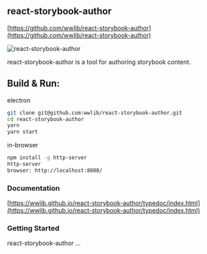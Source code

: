 ## react-storybook-author

[https://github.com/wwlib/react-storybook-author](https://github.com/wwlib/react-storybook-author)

![react-storybook-author](./docs/img/react-storybook-author.png)

react-storybook-author is a tool for authoring storybook content.  


## Build & Run:
electron
```bash
git clone git@github.com:wwlib/react-storybook-author.git
cd react-storybook-author
yarn
yarn start
```

in-browser
```bash
npm install -g http-server
http-server
browser: http://localhost:8080/
```

### Documentation

[https://wwlib.github.io/react-storybook-author/typedoc/index.html](https://wwlib.github.io/react-storybook-author/typedoc/index.html)

### Getting Started
react-storybook-author ...
